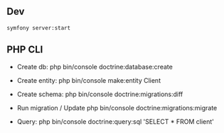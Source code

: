 ## Dev
    symfony server:start

## PHP CLI
- Create db:
    php bin/console doctrine:database:create
- Create entity:
    php bin/console make:entity Client
- Create schema:
    php bin/console doctrine:migrations:diff
- Run migration / Update
    php bin/console doctrine:migrations:migrate

- Query:
    php bin/console doctrine:query:sql 'SELECT * FROM client'